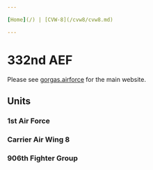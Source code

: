 ```yaml
---

[Home](/) | [CVW-8](/cvw8/cvw8.md)

---
```


# 332nd AEF

Please see [gorgas.airforce](https://gorgas.airforce) for the main website.

## Units

### 1st Air Force

### Carrier Air Wing 8

### 906th Fighter Group
